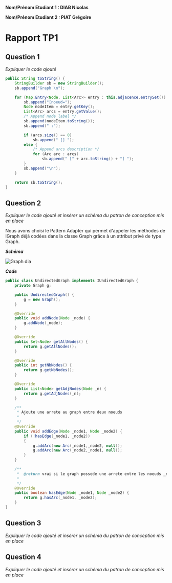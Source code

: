 **Nom/Prénom Etudiant 1 : DIAB Nicolas**

**Nom/Prénom Etudiant 2 : PIAT Grégoire**

# Rapport TP1

## Question 1
*Expliquer le code ajouté*

```java
public String toString() {
    StringBuilder sb = new StringBuilder();
    sb.append("Graph \n");

    for (Map.Entry<Node, List<Arc>> entry : this.adjacence.entrySet()) {
        sb.append("[noeud=");
        Node nodeItem = entry.getKey();
        List<Arc> arcs = entry.getValue();
        /* Append node label */
        sb.append(nodeItem.toString());
        sb.append(" :");

        if (arcs.size() == 0)
            sb.append(" [] ");
        else {
            /* Append arcs description */
            for (Arc arc : arcs)
                sb.append(" [" + arc.toString() + "] ");
        }
        sb.append("\n");
    }

    return sb.toString();
}
```

## Question 2
*Expliquer le code ajouté et insérer un schéma du patron de conception mis en place*

Nous avons choisi le Pattern Adapter qui permet d'appeler les méthodes de IGraph déjà codées dans la classe Graph grâce à un attribut privé de type Graph.

***Schéma***

![Graph dia](http://i.imgur.com/QqD9F5q.png)

***Code***
```java
public class UndirectedGraph implements IUndirectedGraph {
    private Graph g;

    public UndirectedGraph() {
        g = new Graph();
    }

    @Override
    public void addNode(Node _node) {
        g.addNode(_node);
    }

    @Override
    public Set<Node> getAllNodes() {
        return g.getAllNodes();
    }

    @Override
    public int getNbNodes() {
        return g.getNbNodes();
    }

    @Override
    public List<Node> getAdjNodes(Node _n) {
        return g.getAdjNodes(_n);
    }

    /**
     * Ajoute une arrete au graph entre deux noeuds
     *
     */
    @Override
    public void addEdge(Node _node1, Node _node2) {
        if (!hasEdge(_node1, _node2))
        {
            g.addArc(new Arc(_node1,_node2, null));
            g.addArc(new Arc(_node2,_node1, null));
        }
    }

    /**
     *  @return vrai si le graph possede une arrete entre les noeuds _n1 et _n2
     *
     */
    @Override
    public boolean hasEdge(Node _node1, Node _node2) {
        return g.hasArc(_node1, _node2);
    }
}
```

## Question 3
*Expliquer le code ajouté et insérer un schéma du patron de conception mis en place*

## Question 4
*Expliquer le code ajouté et insérer un schéma du patron de conception mis en place*
